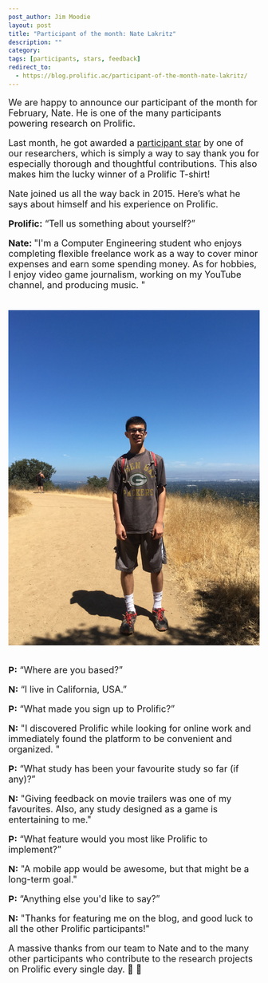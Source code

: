 ```yaml
---
post_author: Jim Moodie
layout: post
title: "Participant of the month: Nate Lakritz"
description: ""
category: 
tags: [participants, stars, feedback]
redirect_to:
  - https://blog.prolific.ac/participant-of-the-month-nate-lakritz/
---
```

<p></p>

<font size="+1">
<p>
We are happy to announce our participant of the month for February, Nate. He is one of the many participants powering research on Prolific. 
<p>
Last month, he got awarded a  <a href="http://blog.prolificacademic.co.uk/2017/10/26/feedback-and-stars">participant star</a> by one of our researchers, which is simply a way to say thank you for especially thorough and thoughtful contributions. This also makes him the lucky winner of a Prolific T-shirt!
<p>


<p>
Nate joined us all the way back in 2015. Here’s what he says about himself and his experience on Prolific.
<p>

<b>Prolific:</b> “Tell us something about yourself?”
<p>
<b>Nate: </b> "I'm a Computer Engineering student who enjoys completing flexible freelance work as a way to cover minor expenses and earn some spending money. As for hobbies, I enjoy video game journalism, working on my YouTube channel, and producing music.
"

<div class="row">
	<div class="col-md-12">
 		<img class="img-responsive col-md-14" style="display: block;margin-left: auto;margin-right: auto;margin-top:40px;margin-bottom:15px;" src="/assets/img/nate.jpg">
	 </div>
</div>

<p><br>
<b>P:</b> “Where are you based?”
<p>
<b>N:</b> “I live in California, USA.”
<p>
<b>P:</b>  “What made you sign up to Prolific?”
<p>
<b>N:</b> "I discovered Prolific while looking for online work and immediately found the platform to be convenient and organized. "
<p>
<b>P:</b>  “What study has been your favourite study so far (if any)?”
<p>
<b>N:</b> "Giving feedback on movie trailers was one of my favourites. Also, any study designed as a game is entertaining to me."
<p>
<b>P:</b> “What feature would you most like Prolific to implement?”
<p>	
<b>N:</b> "A mobile app would be awesome, but that might be a long-term goal."
<p>
<b>P:</b> “Anything else you'd like to say?”
<p>	
<b>N:</b> "Thanks for featuring me on the blog, and good luck to all the other Prolific participants!"
<p>
<p>

A massive thanks from our team to Nate and to the many other participants who contribute to the research projects on Prolific every single day. 🙂 🙌 

